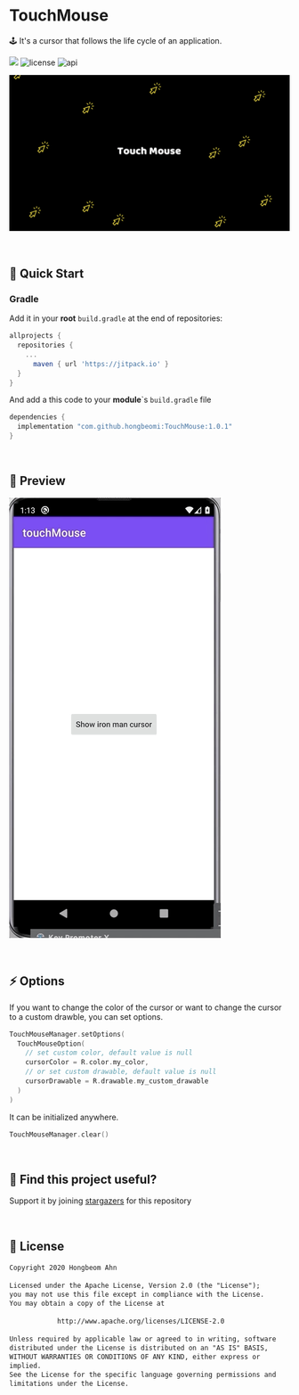 # TouchMouse

🕹 It's a cursor that follows the life cycle of an application.

[![](https://jitpack.io/v/hongbeomi/TouchMouse.svg)](https://jitpack.io/#hongbeomi/TouchMouse) ![license](https://img.shields.io/github/license/hongbeomi/TouchMouse?color=blue&logo=apache) ![api](https://img.shields.io/badge/API-21%2B-darkgreen.svg?style=flat&logo=android)

![logo](https://github.com/hongbeomi/TouchMouse/blob/main/touch-mouse-logo.png)

<br/>

## 🚀 Quick Start

### Gradle

Add it in your **root** ```build.gradle``` at the end of repositories:

```groovy
allprojects {
  repositories {
    ...
      maven { url 'https://jitpack.io' }
  }
}
```

And add a this code to your **module**`s ```build.gradle``` file

```groovy
dependencies {
  implementation "com.github.hongbeomi:TouchMouse:1.0.1"
}
```



<br/>

## 👀 Preview

![preview](https://github.com/hongbeomi/TouchMouse/blob/main/touch-mouse-sample.gif)

<br/>

## ⚡️ Options

If you want to change the color of the cursor or want to change the cursor to a custom drawble, you can set options.

```kotlin
TouchMouseManager.setOptions(
  TouchMouseOption(
    // set custom color, default value is null
    cursorColor = R.color.my_color,
    // or set custom drawable, default value is null
    cursorDrawable = R.drawable.my_custom_drawable
  )
)
```

It can be initialized anywhere.

```kotlin
TouchMouseManager.clear()
```

<br/>

## 🌟 Find this project useful?

Support it by joining [stargazers](https://github.com/hongbeomi/TouchMouse/stargazers) for this repository

<br/>

## 📝 License

```
Copyright 2020 Hongbeom Ahn

Licensed under the Apache License, Version 2.0 (the "License");
you may not use this file except in compliance with the License.
You may obtain a copy of the License at

			http://www.apache.org/licenses/LICENSE-2.0

Unless required by applicable law or agreed to in writing, software
distributed under the License is distributed on an "AS IS" BASIS,
WITHOUT WARRANTIES OR CONDITIONS OF ANY KIND, either express or implied.
See the License for the specific language governing permissions and
limitations under the License.
```